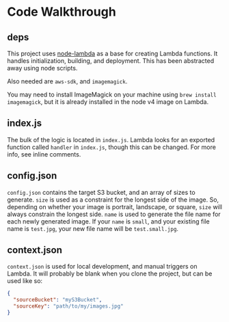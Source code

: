 # Code Walkthrough

## deps

This project uses [node-lambda](https://github.com/motdotla/node-lambda) as a base for creating Lambda functions. It handles initialization, building, and deployment. This has been abstracted away using node scripts.

Also needed are `aws-sdk`, and `imagemagick`.

You may need to install ImageMagick on your machine using `brew install imagemagick`, but it is already installed in the node v4 image on Lambda.

## index.js

The bulk of the logic is located in `index.js`. Lambda looks for an exported function called `handler` in `index.js`, though this can be changed. For more info, see inline comments.

## config.json

`config.json` contains the target S3 bucket, and an array of sizes to generate. `size` is used as a constraint for the longest side of the image. So, depending on whether your image is portrait, landscape, or square, `size` will always constrain the longest side. `name` is used to generate the file name for each newly generated image. If your `name` is `small`, and your existing file name is `test.jpg`, your new file name will be `test.small.jpg`.

## context.json

`context.json` is used for local development, and manual triggers on Lambda. It will probably be blank when you clone the project, but can be used like so:

```json
{
  "sourceBucket": "myS3Bucket",
  "sourceKey": "path/to/my/images.jpg"
}
```
